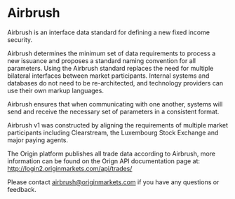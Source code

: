 # Airbrush
Airbrush is an interface data standard for defining a new fixed income security.

Airbrush determines the minimum set of data requirements to process a new issuance and proposes a standard naming convention for all parameters.
Using the Airbrush standard replaces the need for multiple bilateral interfaces between market participants. Internal systems and databases do not need to be re-architected, and technology providers can use their own markup languages.

Airbrush ensures that when communicating with one another, systems will send and receive the necessary set of parameters in a consistent format.

Airbrush v1 was constructed by aligning the requirements of multiple market participants including Clearstream, the Luxembourg Stock Exchange and major paying agents.

The Origin platform publishes all trade data according to Airbrush, more information can be found on the Orign API documentation page at: http://login2.originmarkets.com/api/trades/

Please contact airbrush@originmarkets.com if you have any questions or feedback.
